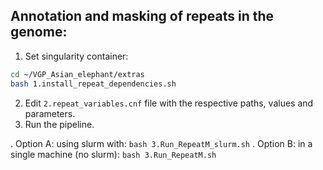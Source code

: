 ## Annotation and masking of repeats in the genome:
1) Set singularity container:
```bash
cd ~/VGP_Asian_elephant/extras
bash 1.install_repeat_dependencies.sh
```
2) Edit `2.repeat_variables.cnf` file with the respective paths, values and parameters.
3) Run the pipeline.

. Option A: using slurm with: `bash 3.Run_RepeatM_slurm.sh`
. Option B: in a single machine (no slurm): `bash 3.Run_RepeatM.sh`

